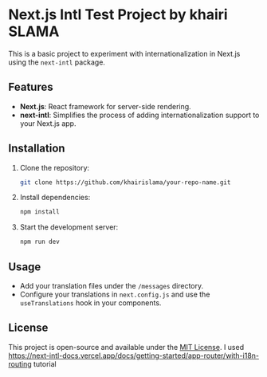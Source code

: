 # Next.js Intl Test Project by khairi SLAMA

This is a basic project to experiment with internationalization in Next.js using the `next-intl` package.

## Features
- **Next.js**: React framework for server-side rendering.
- **next-intl**: Simplifies the process of adding internationalization support to your Next.js app.

## Installation

1. Clone the repository:
    ```bash
    git clone https://github.com/khairislama/your-repo-name.git
    ```
2. Install dependencies:
    ```bash
    npm install
    ```
3. Start the development server:
    ```bash
    npm run dev
    ```

## Usage
- Add your translation files under the `/messages` directory.
- Configure your translations in `next.config.js` and use the `useTranslations` hook in your components.

## License
This project is open-source and available under the [MIT License](LICENSE).
I used https://next-intl-docs.vercel.app/docs/getting-started/app-router/with-i18n-routing tutorial
